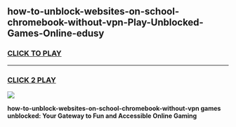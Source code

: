 
## how-to-unblock-websites-on-school-chromebook-without-vpn-Play-Unblocked-Games-Online-edusy
<h3>
<a href="https://premium76.site?title=how-to-unblock-websites-on-school-chromebook-without-vpn&ref=25A">CLICK TO PLAY</a></h3>
<hr>

<h3>
<a href="https://premium76.site?title=how-to-unblock-websites-on-school-chromebook-without-vpn&ref=25A">CLICK 2 PLAY</a>
  
</h3>

<a href="https://premium76.site?title=how-to-unblock-websites-on-school-chromebook-without-vpn&ref=25A"><img src="https://clearcache.store/games.png"></a>


**how-to-unblock-websites-on-school-chromebook-without-vpn games unblocked: Your Gateway to Fun and Accessible Online Gaming**
